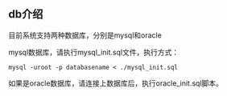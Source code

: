 ## db介绍

目前系统支持两种数据库，分别是mysql和oracle

mysql数据库，请执行mysql_init.sql文件，执行方式：
```
mysql -uroot -p databasename < ./mysql_init.sql
```


如果是oracle数据库，请连接上数据库后，执行oracle_init.sql脚本。